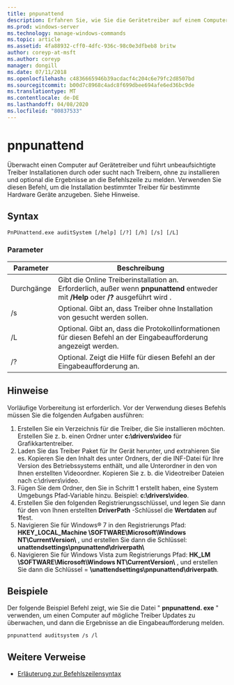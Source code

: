 ```yaml
---
title: pnpunattend
description: Erfahren Sie, wie Sie die Gerätetreiber auf einem Computer überwachen und automatische Treiber Installationen durchführen.
ms.prod: windows-server
ms.technology: manage-windows-commands
ms.topic: article
ms.assetid: 4fa88932-cff0-4dfc-936c-98c0e3dfbeb8 britw
author: coreyp-at-msft
ms.author: coreyp
manager: dongill
ms.date: 07/11/2018
ms.openlocfilehash: c4836665946b39acdacf4c204c6e79fc2d8507bd
ms.sourcegitcommit: b00d7c8968c4adc8f699dbee694afe6ed36bc9de
ms.translationtype: MT
ms.contentlocale: de-DE
ms.lasthandoff: 04/08/2020
ms.locfileid: "80837533"
---
```

# <a name="pnpunattend"></a>pnpunattend

Überwacht einen Computer auf Gerätetreiber und führt unbeaufsichtigte Treiber Installationen durch oder sucht nach Treibern, ohne zu installieren und optional die Ergebnisse an die Befehlszeile zu melden. Verwenden Sie diesen Befehl, um die Installation bestimmter Treiber für bestimmte Hardware Geräte anzugeben. Siehe Hinweise.

## <a name="syntax"></a>Syntax

```
PnPUnattend.exe auditSystem [/help] [/?] [/h] [/s] [/L]
```

### <a name="parameters"></a>Parameter

|Parameter|Beschreibung|
|---------|-----------|
|Durchgänge|Gibt die Online Treiberinstallation an.</br>Erforderlich, außer wenn **pnpunattend** entweder mit **/Help** oder **/?** ausgeführt wird .|
|/s|Optional. Gibt an, dass Treiber ohne Installation von gesucht werden sollen.|
|/L|Optional. Gibt an, dass die Protokollinformationen für diesen Befehl an der Eingabeaufforderung angezeigt werden.|
|/?|Optional. Zeigt die Hilfe für diesen Befehl an der Eingabeaufforderung an.|

## <a name="remarks"></a>Hinweise

Vorläufige Vorbereitung ist erforderlich. Vor der Verwendung dieses Befehls müssen Sie die folgenden Aufgaben ausführen:

1. Erstellen Sie ein Verzeichnis für die Treiber, die Sie installieren möchten. Erstellen Sie z. b. einen Ordner unter **c:\drivers\video** für Grafikkartentreiber.
2. Laden Sie das Treiber Paket für Ihr Gerät herunter, und extrahieren Sie es. Kopieren Sie den Inhalt des unter Ordners, der die INF-Datei für Ihre Version des Betriebssystems enthält, und alle Unterordner in den von Ihnen erstellten Videoordner. Kopieren Sie z. b. die Videotreiber Dateien nach c:\drivers\video.
3. Fügen Sie dem Ordner, den Sie in Schritt 1 erstellt haben, eine System Umgebungs Pfad-Variable hinzu. Beispiel: **c:\drivers\video**.
4. Erstellen Sie den folgenden Registrierungsschlüssel, und legen Sie dann für den von Ihnen erstellten **DriverPath** -Schlüssel die **Wertdaten** auf **1**fest.
5. Navigieren Sie für Windows® 7 in den Registrierungs Pfad: **HKEY_LOCAL_Machine \SOFTWARE\Microsoft\Windows NT\CurrentVersion\\** , und erstellen Sie dann die Schlüssel: **unattendsettings\pnpunattend\driverpath\\**
6. Navigieren Sie für Windows Vista zum Registrierungs Pfad: **HK_LM \SOFTWARE\Microsoft\Windows NT\CurrentVersion\\** , und erstellen Sie dann die Schlüssel = **\unattendsettings\pnpunattend\driverpath**.

## <a name="examples"></a>Beispiele

Der folgende Beispiel Befehl zeigt, wie Sie die Datei " **pnpunattend. exe** " verwenden, um einen Computer auf mögliche Treiber Updates zu überwachen, und dann die Ergebnisse an die Eingabeaufforderung melden.

```
pnpunattend auditsystem /s /l 
```

## <a name="additional-references"></a>Weitere Verweise

- [Erläuterung zur Befehlszeilensyntax](command-line-syntax-key.md)